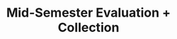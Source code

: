 ---
title: Mid-Semester Evaluation + Collection
week: 8
dates: 
- 2023-03-21
- 2023-03-23
current: false
unit: 3
project: project3
day1:
- '1:1 Meetings'
- 'Crit: Collection'
- 'Assignment: Ideas + Collection Swap'
day2:
- '1:1 Meetings'
- 'Crit: Collection'
- 'Assignment: Ideas + Collection Swap'
hw:
- 'Project 3: Ideas'
- 'Project 3: Ideas'
---